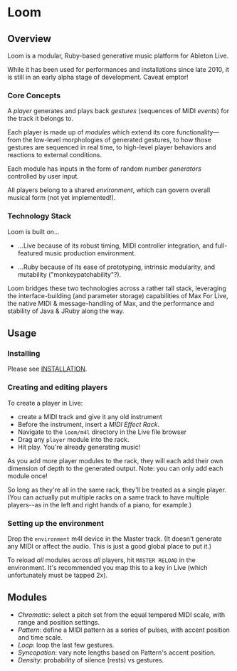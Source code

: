 # Loom

## Overview

Loom is a modular, Ruby-based generative music platform for Ableton Live.

While it has been used for performances and installations since late 2010, it is still in an early alpha stage of development. Caveat emptor!

### Core Concepts

A *player* generates and plays back *gestures* (sequences of MIDI *events*) for the track it belongs to.

Each player is made up of *modules* which extend its core functionality—from the low-level morphologies of generated gestures, to how those gestures are sequenced in real time, to high-level player behaviors and reactions to external conditions.

Each module has inputs in the form of random number *generators* controlled by user input.

All players belong to a shared *environment*, which can govern overall musical form (not yet implemented!).

### Technology Stack

Loom is built on...

* ...Live because of its robust timing, MIDI controller integration, and full-featured music production environment.

* ...Ruby because of its ease of prototyping, intrinsic modularity, and mutability ("monkeypatchability"?).

Loom bridges these two technologies across a rather tall stack, leveraging the interface-building (and parameter storage) capabilities of Max For Live, the native MIDI & message-handling of Max, and the performance and stability of Java & JRuby along the way.

## Usage

### Installing

Please see [INSTALLATION](loom/blob/master/INSTALLATION.md).

### Creating and editing players

To create a player in Live:

* create a MIDI track and give it any old instrument
* Before the instrument, insert a *MIDI Effect Rack*.
* Navigate to the `loom/m4l` directory in the Live file browser
* Drag any `player` module into the rack.
* Hit play. You're already generating music!

As you add more player modules to the rack, they will each add their own dimension of depth to the generated output. Note: you can only add each module once!

So long as they're all in the same rack, they'll be treated as a single player. (You can actually put multiple racks on a same track to have multiple players--as in the left and right hands of a piano, for example.)

### Setting up the environment

Drop the `environment` m4l device in the Master track. (It doesn't generate any MIDI or affect the audio. This is just a good global place to put it.)

To reload _all_ modules across _all_ players, hit `MASTER RELOAD` in the environment. It's recommended you map this to a key in Live (which unfortunately must be tapped 2x).


## Modules

* *Chromatic*: select a pitch set from the equal tempered MIDI scale, with range and position settings.
* *Pattern*: define a MIDI pattern as a series of pulses, with accent position and time scale.
* *Loop*: loop the last few gestures.
* *Syncopation*: vary note lengths based on Pattern's accent position.
* *Density*: probability of silence (rests) vs gestures.

